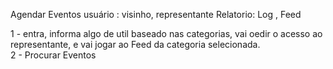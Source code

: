 Agendar Eventos
usuário :  visinho, representante
Relatorio: Log , Feed


1 - entra, informa algo de util baseado nas categorias, vai oedir o acesso ao representante, e vai jogar ao Feed da categoria selecionada.  
2 - Procurar Eventos
